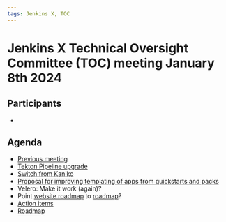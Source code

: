 ```yaml
---
tags: Jenkins X, TOC
---
```

# Jenkins X Technical Oversight Committee (TOC) meeting January 8th 2024

## Participants

-  <fill in>

## Agenda

- [Previous meeting](2024-12-11.md)
- [Tekton Pipeline upgrade](https://github.com/jenkins-x/jx/issues/8683)
- [Switch from Kaniko](https://github.com/jenkins-x/jx3-pipeline-catalog/issues/1564)
- [Proposal for improving templating of apps from quickstarts and packs](https://github.com/jenkins-x/enhancements/tree/improve_quickstart/proposals/gotemplate_for_quickstarts)
- Velero: Make it work (again)?
- Point [website roadmap](https://jenkins-x.io/community/roadmap/) to [roadmap](https://github.com/orgs/jenkins-x/projects/23/views/1)?
- [Action items](https://github.com/orgs/jenkins-x/projects/21/views/1)
- [Roadmap](https://github.com/orgs/jenkins-x/projects/23/views/1)

